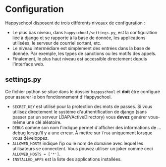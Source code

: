 Configuration
=============

Happyschool disposent de trois différents niveaux de configuration :
- Le plus bas niveau, dans `happyschool/settings.py`, est la configuration
liée à django et se rapporte à la base de donnée, les applications utilisées,
le serveur de courriel sortant, etc.
- Le niveau intermédiare est simplement des entrées dans la base de donnée. Par
exemple, les types de sanctions ou les motifs des appels.
- Finalement, le plus haut niveau est accessible directement depuis l'interface
web.

settings.py
-----------

Ce fichier python se situe dans le dossier `happyschool` et **doit** être
configuré pour assurer le bon fonctionnement d'Happyschool.

- `SECRET_KEY` est utilisé pour la protection des mots de passes. Si vous utilisez
directement le système d'authentification de django (sans passer par un serveur
LDAP/ActiveDirectory) vous **devez** générer vous-même une clé aléatoire.
- `DEBUG` comme son nom l'indique permet d'afficher des informations de … debug
lorsqu'il y a une erreur. À mettre sur `True` uniquement lorsque vous développez.
- `ALLOWED_HOSTS` indique l'ip ou le nom de domaine avec lequel les utilisateurs se
connectent. Vous pouvez utiliser un joker comme ceci `ALLOWED_HOSTS = ['*']`.
- `INSTALLED_APPS` est la liste des applications installées.